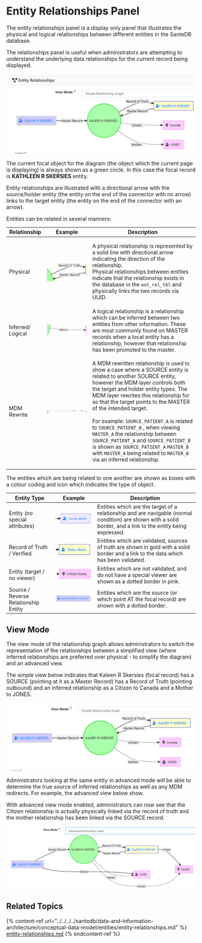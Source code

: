 # Entity Relationships Panel

The entity relationships panel is a display only panel that illustrates the physical and logical relationships between different entities in the SanteDB database.

The relationships panel is useful when administrators are attempting to understand the underlying data relationships for the current record being displayed.

![](<../../../../.gitbook/assets/image (444).png>)

The current focal object for the diagram (the object which the current page is displaying) is always shown as a green circle. In this case the focal record is **KATHLEEN R SKERSIES** entity.

Entity relationships are illustrated with a directional arrow with the source/holder entity (the entity on the end of the connector with no arrow) links to the target entity (the entity on the end of the connector with an arrow).

Entities can be related in several manners:

| Relationship      | Example                                            | Description                                                                                                                                                                                                                                                                                                                                                                                                                                                                                                                                                                                                                                                                                             |
| ----------------- | -------------------------------------------------- | ------------------------------------------------------------------------------------------------------------------------------------------------------------------------------------------------------------------------------------------------------------------------------------------------------------------------------------------------------------------------------------------------------------------------------------------------------------------------------------------------------------------------------------------------------------------------------------------------------------------------------------------------------------------------------------------------------- |
| Physical          | ![](<../../../../.gitbook/assets/image (427).png>) | <p>A physical relationship is represented by a solid line with directional arrow indicating the direction of the relationship.<br>Physical relationships between entities indicate that the relationship exists in the database in the <code>ent_rel_tbl</code> and physically links the two records via UUID.</p>                                                                                                                                                                                                                                                                                                                                                                                      |
| Inferred/ Logical | ![](<../../../../.gitbook/assets/image (459).png>) | A logical relationship is a relationship which can be inferred between two entities from other information. These are most commonly found on MASTER records when a local entity has a relationship, however that relationship has been promoted to the master.                                                                                                                                                                                                                                                                                                                                                                                                                                          |
| MDM Rewrite       | ![](<../../../../.gitbook/assets/image (435).png>) | <p>A MDM rewritten relationship is used to show a case where a SOURCE entity is related to another SOURCE entity, however the MDM layer controls both the target and holder entity types. The MDM layer rewrites this relationship for so that the target points to the MASTER of the intended target. <br><br>For example: <code>SOURCE_PATIENT_A</code> is related to <code>SOURCE_PATIENT_B</code> , when viewing <code>MASTER_A</code> the relationship between <code>SOURCE_PATIENT_A</code> and <code>SOURCE_PATIENT_B</code> is shown as <code>SOURCE_PATIENT_A</code> <code>MASTER_B</code> with <code>MASTER_A</code> being related to <code>MASTER_B</code> via an inferred relationship.</p> |

The entities which are being related to one another are shown as boxes with a colour coding and icon which indicates the type of object.

| Entity Type                          | Example                                            | Description                                                                                                                                                   |
| ------------------------------------ | -------------------------------------------------- | ------------------------------------------------------------------------------------------------------------------------------------------------------------- |
| Entity (no special attributes)       | ![](<../../../../.gitbook/assets/image (448).png>) | Entities which are the target of a relationship and are navigable (normal condition) are shown with a solid border, and a link to the entity being expressed. |
| Record of Truth / Verified           | ![](<../../../../.gitbook/assets/image (456).png>) | Entities which are validated, sources of truth are shown in gold with a solid border and a link to the data which has been validated.                         |
| Entity (target / no viewer)          | ![](<../../../../.gitbook/assets/image (438).png>) | Entities which are not validated, and do not have a special viewer are shown as a dotted border in pink.                                                      |
| Source / Reverse Relationship Entity | ![](<../../../../.gitbook/assets/image (454).png>) | Entities which are the source (or which point AT the focal record) are shown with a dotted border.                                                            |

## View Mode

The view mode of the relationship graph allows administrators to switch the representation of the relationships between a simplified view (where inferred relationships are preferred over physical - to simplify the diagram) and an advanced view.

The simple view below indicates that Kaleen R Skersies (focal record) has a SOURCE (pointing at it as a Master Record) has a Record of Truth (pointing outbound) and an inferred relationship as a Citizen to Canada and a Mother to JONES.

![](<../../../../.gitbook/assets/image (460).png>)

Administrators looking at the same entity in advanced mode will be able to determine the true source of inferred relationships as well as any MDM redirects. For example, the advanced view below show.

With advanced view mode enabled, administrators can now see that the Citizen relationship is actually physically linked via the record of truth and the mother relationship has been linked via the SOURCE record.

![](<../../../../.gitbook/assets/image (437).png>)

## Related Topics

{% content-ref url="../../../../santedb/data-and-information-architecture/conceptual-data-model/entities/entity-relationships.md" %}
[entity-relationships.md](../../../../santedb/data-and-information-architecture/conceptual-data-model/entities/entity-relationships.md)
{% endcontent-ref %}
